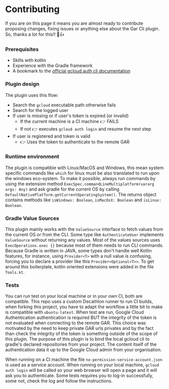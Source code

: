 # Contributing

If you are on this page it means you are almost ready to contribute proposing changes, fixing issues
or anything else about the Gar Cli plugin. So, thanks a lot for this!! 🎉👍

### Prerequisites

* Skills with kotlin
* Experience with the Gradle framework
* A bookmark to
  the [official gcloud auth cli documentation](https://cloud.google.com/sdk/gcloud/reference/auth)

### Plugin design

The plugin uses this flow:

* Search the `gcloud` executable path otherwise fails
* Search for the logged user
* If user is missing or if user's token is expired (or invalid)
    * If the current machine is a CI machine 👉 FAILS
    * If not 👉 executes `gcloud auth login` and resume the next step
* If user is registered and token is valid
    * 👉 Uses the token to authenticate to the remote GAR

### Runtime environment

The plugin is compatible with Linux/MacOS and Windows, this mean system specific commands
like `which` for linux must be also translated to run upon the windows eco-system. To make it
possible, always run commands by using the extension
method `ExecSpec.commandLineMultiplatform(vararg args: Any)` and ask gradle for the current OS by
calling `DefaultNativePlatform.getCurrentOperatingSystem()`. The returns object contains methods
like `isWindows: Boolean`, `isMacOsX: Boolean` and `isLinux: Boolean`.

### Gradle Value Sources

This plugin mainly works with the `ValueSource` interface to fetch values from the current OS or
from the CLI. Some type like `AuthenticateUser` implements `ValueSource` without returning any
values. Most of the values sources uses `ExecOperations.exec {}` because most of them needs to
run CLI commands. Because Gradle is written in JAVA, some types don't handle well Kotlin features,
for instance, using `Provider<T>` with a null value is confusing, forcing you to declare a provider
like this `Provider<Optional<T>>`. To get around this boilerplate, kotlin oriented extensions were
added in the file `Tools.kt`.

### Tests

You can run test on your local machine or in your own CI, both are compatible. This repo uses a
custom Decathlon runner to run CI builds, when forking this project, you have to adapt the workflow
a little bit to make is compatible with `ubuntu-latest`. When test are run, Google Cloud
Authentication authentication is required BUT the integrity of the token is not evaluated when
connecting to the remote GAR. This choice was motivated by the need to keep private GAR urls
privates and by the fact than check the integrity of the token is something outside of the scope of
this plugin. The purpose of this plugin is to bind the local gcloud cli to gradle's declared
repositories from your project. The content itself of the authentication data it up to the Google
Cloud admin from your organisation.

When running on a CI machine the file `no-permission-service-account.json` is used as a service
account. When running on your local machine, `gcloud auth login` will be called so your web browser
will open a page and it will ask you to authenticate. Some tests requires you to log-in
successfully, some not, check the log and follow the instructions.
